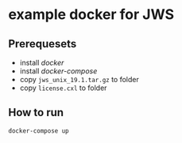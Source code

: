 # example docker for JWS

## Prerequesets

* install _docker_
* install _docker-compose_
* copy `jws_unix_19.1.tar.gz` to folder
* copy `license.cxl` to folder

## How to run

`docker-compose up`